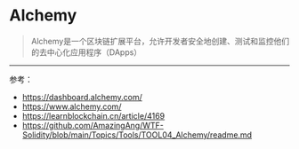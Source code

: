 # Alchemy
>Alchemy是一个区块链扩展平台，允许开发者安全地创建、测试和监控他们的去中心化应用程序（DApps）

---
参考：
- https://dashboard.alchemy.com/
- https://www.alchemy.com/
- https://learnblockchain.cn/article/4169
- https://github.com/AmazingAng/WTF-Solidity/blob/main/Topics/Tools/TOOL04_Alchemy/readme.md